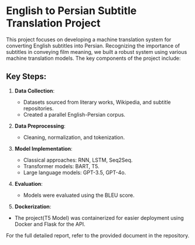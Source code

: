 # English to Persian Subtitle Translation Project
This project focuses on developing a machine translation system for converting English subtitles into Persian. Recognizing the importance of subtitles in conveying film meaning, we built a robust system using various machine translation models. The key components of the project include:

## Key Steps:
1. **Data Collection**:
   - Datasets sourced from literary works, Wikipedia, and subtitle repositories.
   - Created a parallel English-Persian corpus.
   
2. **Data Preprocessing**:
   - Cleaning, normalization, and tokenization.
   
3. **Model Implementation**:
   - Classical approaches: RNN, LSTM, Seq2Seq.
   - Transformer models: BART, T5.
   - Large language models: GPT-3.5, GPT-4o.
   
4. **Evaluation**:
   - Models were evaluated using the BLEU score.

5. **Dockerization**:
  - The project(T5 Model) was containerized for easier deployment using Docker and Flask for the API.




For the full detailed report, refer to the provided document in the repository.

